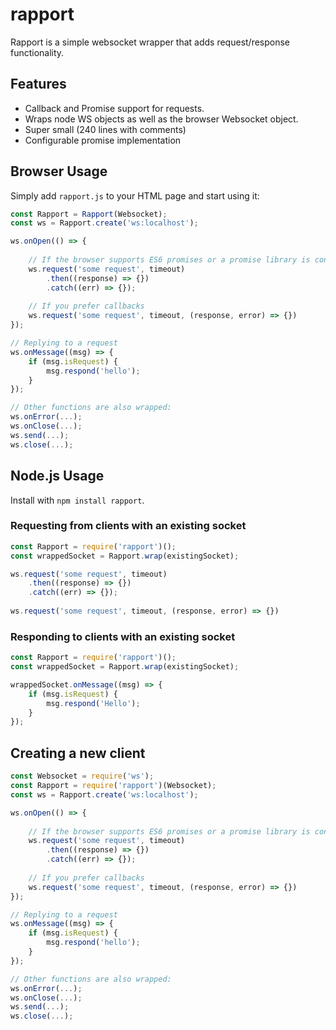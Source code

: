 # rapport
Rapport is a simple websocket wrapper that adds request/response functionality.

## Features
* Callback and Promise support for requests.
* Wraps node WS objects as well as the browser Websocket object.
* Super small (240 lines with comments)
* Configurable promise implementation

## Browser Usage
Simply add `rapport.js` to your HTML page and start using it:

```javascript
const Rapport = Rapport(Websocket);
const ws = Rapport.create('ws:localhost');

ws.onOpen(() => {
    
    // If the browser supports ES6 promises or a promise library is configured
    ws.request('some request', timeout)
        .then((response) => {})
        .catch((err) => {});
    
    // If you prefer callbacks
    ws.request('some request', timeout, (response, error) => {})
});

// Replying to a request
ws.onMessage((msg) => {
    if (msg.isRequest) {
        msg.respond('hello');
    }
});

// Other functions are also wrapped:
ws.onError(...);
ws.onClose(...);
ws.send(...);
ws.close(...);
```

## Node.js Usage
Install with `npm install rapport`.

### Requesting from clients with an existing socket
```javascript
const Rapport = require('rapport')();
const wrappedSocket = Rapport.wrap(existingSocket);

ws.request('some request', timeout)
    .then((response) => {})
    .catch((err) => {});
    
ws.request('some request', timeout, (response, error) => {})
```

### Responding to clients with an existing socket
```javascript
const Rapport = require('rapport')();
const wrappedSocket = Rapport.wrap(existingSocket);

wrappedSocket.onMessage((msg) => {
    if (msg.isRequest) {   
        msg.respond('Hello');
    }
});
```

## Creating a new client
```javascript
const Websocket = require('ws');
const Rapport = require('rapport')(Websocket);
const ws = Rapport.create('ws:localhost');

ws.onOpen(() => {
    
    // If the browser supports ES6 promises or a promise library is configured
    ws.request('some request', timeout)
        .then((response) => {})
        .catch((err) => {});
    
    // If you prefer callbacks
    ws.request('some request', timeout, (response, error) => {})
});

// Replying to a request
ws.onMessage((msg) => {
    if (msg.isRequest) {
        msg.respond('hello');
    }
});

// Other functions are also wrapped:
ws.onError(...);
ws.onClose(...);
ws.send(...);
ws.close(...);
```

